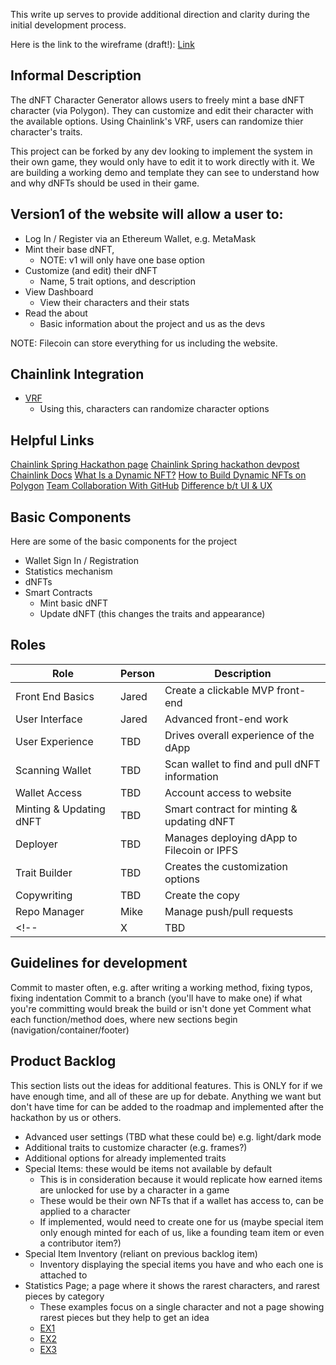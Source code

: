 This write up serves to provide additional direction and clarity during the initial development process. 

Here is the link to the wireframe (draft!): [Link](https://miro.com/app/board/uXjVO64iY1k=/?share_link_id=495672257442) 

## Informal Description
The dNFT Character Generator allows users to freely mint a base dNFT character (via Polygon). They can customize and edit their character with the available options. Using Chainlink's VRF, users can randomize thier character's traits.

This project can be forked by any dev looking to implement the system in their own game, they would only have to edit it to work directly with it. We are building a working demo and template they can see to understand how and why dNFTs should be used in their game. 

## Version1 of the website will allow a user to:
- Log In / Register via an Ethereum Wallet, e.g. MetaMask
- Mint their base dNFT, 
    - NOTE: v1 will only have one base option
- Customize (and edit) their dNFT 
    - Name, 5 trait options, and description
- View Dashboard 
    - View their characters and their stats
- Read the about
    - Basic information about the project and us as the devs

NOTE: Filecoin can store everything for us including the website.

## Chainlink Integration
- [VRF](https://chain.link/chainlink-vrf) 
    - Using this, characters can randomize character options


## Helpful Links 
[Chainlink Spring Hackathon page](https://chain.link/hackathon)
[Chainlink Spring hackathon devpost](https://chainlinkspring2022.devpost.com/) 
[Chainlink Docs](https://docs.chain.link/docs/hackathon-rules-waiver-release-and-code-of-conduct/?utm_campaign=Spring%20%2722%20Hackathon&utm_medium=email&_hsmi=210744206&_hsenc=p2ANqtz-_rTTH_WT6W0TQAX2sIH1rtD9mo4VR9p_uZiTHTRO6xsaqls2PtZY_4zh6F0vy981EZQPuHaPkoJtsZMTl84nABCv7Ohw&utm_content=210744206&utm_source=hs_email) 
[What Is a Dynamic NFT?](https://blog.chain.link/what-is-a-dynamic-nft/) 
[How to Build Dynamic NFTs on Polygon](https://blog.chain.link/how-to-build-dynamic-nfts-on-polygon/) 
[Team Collaboration With GitHub](https://code.tutsplus.com/articles/team-collaboration-with-github--net-29876) 
[Difference b/t UI & UX](https://webflow.com/blog/ux-vs-ui-design?utm_source=google&utm_medium=search&utm_campaign=general-paid-workhorse&utm_term=keyword-targeting&utm_content=dynamic-search-ads-t1&gclid=Cj0KCQjw6pOTBhCTARIsAHF23fK8HxOiNnMRsGFXBGgZt0DGB0PCeAnN_uJ9eHWD-Cv0ll5FjNyO4gYaAhaREALw_wcB)


## Basic Components
Here are some of the basic components for the project
- Wallet Sign In / Registration
- Statistics mechanism
- dNFTs
- Smart Contracts
    - Mint basic dNFT
    - Update dNFT (this changes the traits and appearance)

## Roles
| Role | Person | Description |
| --- | --- | --- |
| Front End Basics | Jared | Create a clickable MVP front-end |
| User Interface | Jared | Advanced front-end work |
| User Experience | TBD | Drives overall experience of the dApp |
| Scanning Wallet | TBD | Scan wallet to find and pull dNFT information |
| Wallet Access | TBD | Account access to website |
| Minting & Updating dNFT | TBD | Smart contract for minting & updating dNFT |
| Deployer | TBD | Manages deploying dApp to Filecoin or IPFS |
| Trait Builder | TBD | Creates the customization options |
| Copywriting | TBD | Create the copy |
| Repo Manager | Mike | Manage push/pull requests |
<!-- | X | TBD | X | -->

## Guidelines for development
Commit to master often, e.g. after writing a working method, fixing typos, fixing indentation
Commit to a branch (you'll have to make one) if what you're committing would break the build or isn't done yet
Comment what each function/method does, where new sections begin (navigation/container/footer)

## Product Backlog
This section lists out the ideas for additional features. This is ONLY for if we have enough time, and all of these are up for debate. Anything we want but don't have time for can be added to the roadmap and implemented after the hackathon by us or others.
- Advanced user settings (TBD what these could be) e.g. light/dark mode
- Additional traits to customize character (e.g. frames?)
- Additional options for already implemented traits
- Special Items: these would be items not available by default
    - This is in consideration because it would replicate how earned items are unlocked for use by a character in a game
    - These would be their own NFTs that if a wallet has access to, can be applied to a character
    - If implemented, would need to create one for us (maybe special item only enough minted for each of us, like a founding team item or even a contributor item?)
- Special Item Inventory (reliant on previous backlog item)
    - Inventory displaying the special items you have and who each one is attached to
- Statistics Page; a page where it shows the rarest characters, and rarest pieces by category
    - These examples focus on a single character and not a page showing rarest pieces but they help to get an idea
    - [EX1](https://app.traitsniper.com/the-plague?view=754)
    - [EX2](https://raritysniper.com/nyokies/942)
    - [EX3](https://rarity.tools/chillbearclub-genesis/view/1?filters=%24Mouth%240%3Atrue)

